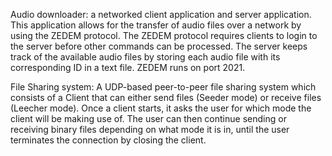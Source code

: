 Audio downloader:
 a networked client application and server application. This application allows for the transfer of audio files over a network by using the ZEDEM protocol. The
 ZEDEM protocol requires clients to login to the server before other commands can be processed. The server keeps track of the available audio files by storing
 each audio file with its corresponding ID in a text file. ZEDEM runs on port 2021.
 

 File Sharing system:
 A UDP-based peer-to-peer file sharing system which
 consists of a Client that can either send files (Seeder mode) or receive files (Leecher mode).
 Once a client starts, it asks the user for which mode the client will be making use of. The
 user can then continue sending or receiving binary files depending on what mode it is in, until
 the user terminates the connection by closing the client.
